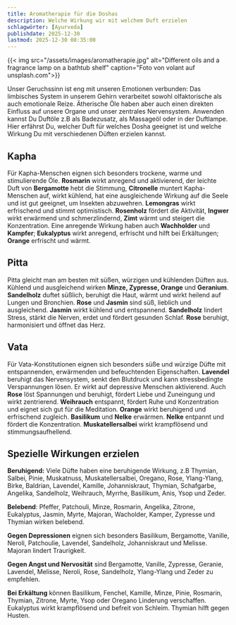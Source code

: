 ```yaml
---
title: Aromatherapie für die Doshas
description: Welche Wirkung wir mit welchem Duft erzielen
schlagwörter: [Ayurveda]
publishdate: 2025-12-30
lastmod: 2025-12-30 08:35:00
---
```


{{< img src="/assets/images/aromatherapie.jpg" alt="Different oils and a fragrance lamp on a bathtub shelf" caption="Foto von volant auf unsplash.com">}}

Unser Geruchssinn ist eng mit unseren Emotionen verbunden: Das limbisches System in unserem Gehirn verarbeitet sowohl olfaktorische als auch emotionale Reize. Ätherische Öle haben aber auch einen direkten Einfluss auf unsere Organe und unser zentrales Nervensystem. Anwenden kannst Du Duftöle z.B als Badezusatz, als Massageöl oder in der Duftlampe. Hier erfährst Du, welcher Duft für welches Dosha geeignet ist und welche Wirkung Du mit verschiedenen Düften erzielen kannst.

## Kapha

Für Kapha-Menschen eignen sich besonders trockene, warme und stimulierende Öle. **Rosmarin** wirkt anregend und aktivierend, der leichte Duft von **Bergamotte** hebt die Stimmung, **Citronelle** muntert Kapha-Menschen auf, wirkt kühlend, hat eine ausgleichende Wirkung auf die Seele und ist gut geeignet, um Insekten abzuwehren. **Lemongras** wirkt erfrischend und stimmt optimistisch. **Rosenholz** fördert die Aktivität, **Ingwer** wirkt erwärmend und schmerzlindernd, **Zimt** wärmt und steigert die Konzentration. Eine anregende Wirkung haben auch **Wachholder** und **Kampfer**; **Eukalyptus** wirkt anregend, erfrischt und hilft bei Erkältungen; **Orange** erfrischt und wärmt.

## Pitta

Pitta gleicht man am besten mit süßen, würzigen und kühlenden Düften aus. Kühlend und ausgleichend wirken **Minze, Zypresse, Orange** und **Geranium**. **Sandelholz** duftet süßlich, beruhigt die Haut, wärmt und wirkt heilend auf Lungen und Bronchien. **Rose** und **Jasmin** sind süß, lieblich und ausgleichend. **Jasmin** wirkt kühlend und entspannend. **Sandelholz** lindert Stress, stärkt die Nerven, erdet und fördert gesunden Schlaf. **Rose** beruhigt, harmonisiert und öffnet das Herz.

## Vata

Für Vata-Konstitutionen eignen sich besonders süße und würzige Düfte mit entspannenden, erwärmenden und befeuchtenden Eigenschaften. **Lavendel** beruhigt das Nervensystem, senkt den Blutdruck und kann stressbedingte Verspannungen lösen. Er wirkt auf depressive Menschen aktivierend. Auch **Rose** löst Spannungen und beruhigt, fördert Liebe und Zuneingung und wirkt zentrierend. **Weihrauch** entspannt, fördert Ruhe und Konzentration und eignet sich gut für die Meditation. **Orange** wirkt beruhigend und erfrischend zugleich. **Basilikum** und **Nelke** erwärmen. **Nelke** entpannt und fördert die Konzentration. **Muskatellersalbei** wirkt krampflösend und stimmungsaufhellend. 

## Spezielle Wirkungen erzielen

**Beruhigend:** Viele Düfte haben eine beruhigende Wirkung, z.B Thymian, Salbei, Pinie, Muskatnuss, Muskatellersalbei, Oregano, Rose, Ylang-Ylang, Birke, Baldrian, Lavendel, Kamille, Johanniskraut, Thymian, Schafgarbe, Angelika, Sandelholz, Weihrauch, Myrrhe, Basilikum, Anis, Ysop und Zeder.

**Belebend**: Pfeffer, Patchouli, Minze, Rosmarin, Angelika, Zitrone, Eukalyptus, Jasmin, Myrte, Majoran, Wacholder, Kamper, Zypresse und Thymian wirken belebend.

**Gegen Depressionen** eignen sich besonders Basilikum, Bergamotte, Vanille, Neroli, Patchoulie, Lavendel, Sandelholz, Johanniskraut und Melisse. Majoran lindert Traurigkeit.

**Gegen Angst und Nervosität** sind Bergamotte, Vanille, Zypresse, Geranie, Lavendel, Melisse, Neroli, Rose, Sandelholz, Ylang-Ylang und Zeder zu empfehlen. 

**Bei Erkältung** können Basilikum, Fenchel, Kamille, Minze, Pinie, Rosmarin, Thymian, Zitrone, Myrte, Ysop oder Oregano Linderung verschaffen. Eukalyptus wirkt krampflösend und befreit von Schleim. Thymian hilft gegen Husten. 

